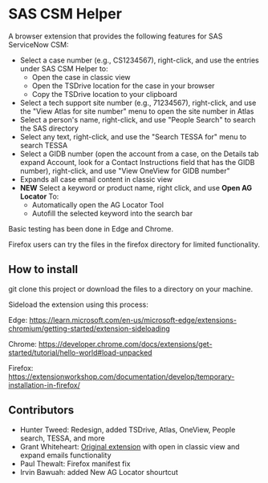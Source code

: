 # SAS CSM Helper

A browser extension that provides the following features for SAS ServiceNow CSM:

- Select a case number (e.g., CS1234567), right-click, and use the entries under SAS CSM Helper to:
  - Open the case in classic view
  - Open the TSDrive location for the case in your browser
  - Copy the TSDrive location to your clipboard
- Select a tech support site number (e.g., 71234567), right-click, and use the "View Atlas for site number" menu to open the site number in Atlas
- Select a person's name, right-click, and use "People Search" to search the SAS directory
- Select any text, right-click, and use the "Search TESSA for" menu to search TESSA
- Select a GIDB number (open the account from a case, on the Details tab expand Account, look for a Contact Instructions field that has the GIDB number), right-click, and use "View OneView for GIDB number"
- Expands all case email content in classic view
- **NEW** Select a keyword or product name, right click, and use **Open AG Locator** To:
  - Automatically open the AG Locator Tool
  - Autofill the selected keyword into the search bar
    
Basic testing has been done in Edge and Chrome.

Firefox users can try the files in the firefox directory for limited functionality.

## How to install

git clone this project or download the files to a directory on your machine.

Sideload the extension using this process:

Edge: https://learn.microsoft.com/en-us/microsoft-edge/extensions-chromium/getting-started/extension-sideloading

Chrome: https://developer.chrome.com/docs/extensions/get-started/tutorial/hello-world#load-unpacked

Firefox: https://extensionworkshop.com/documentation/develop/temporary-installation-in-firefox/

## Contributors

- Hunter Tweed: Redesign, added TSDrive, Atlas, OneView, People search, TESSA, and more 
- Grant Whiteheart: [Original extension](https://gitlab.sas.com/grawhi/csm-case-classic-browser-extension) with open in classic view and expand emails functionality
- Paul Thewalt: Firefox manifest fix
- Irvin Bawuah: added New AG Locator shourtcut 
